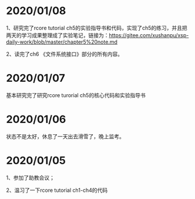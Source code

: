 

# 2020/01/08

1、研究完了rcore tutorial ch5的实验指导书和代码，实现了ch5的练习，并且把两天的学习成果整理成了实验笔记，链接为：https://gitee.com/xushanpu/xsp-daily-work/blob/master/chapter5%20note.md

2、读完了ch6 《文件系统接口》部分的所有内容。

# 2020/01/07

基本研究完了研究rcore turorial ch5的核心代码和实验指导书

# 2020/01/06

状态不是太好，休息了一天出去滑雪了，晚上监考。



# 2020/01/05

1、参加了助教会议；

2、温习了一下rcore tutorial ch1-ch4的代码